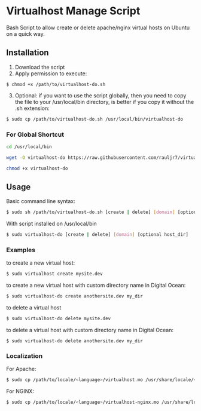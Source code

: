 Virtualhost Manage Script
===========

Bash Script to allow create or delete apache/nginx virtual hosts on Ubuntu on a quick way.

## Installation ##

1. Download the script
2. Apply permission to execute:

```
$ chmod +x /path/to/virtualhost-do.sh
```

3. Optional: if you want to use the script globally, then you need to copy the file to your /usr/local/bin directory, is better
if you copy it without the .sh extension:

```bash
$ sudo cp /path/to/virtualhost-do.sh /usr/local/bin/virtualhost-do
```

### For Global Shortcut ###

```bash
cd /usr/local/bin
```
```bash
wget -O virtualhost-do https://raw.githubusercontent.com/rauljr7/virtualhost/master/virtualhost-do.sh
```
```bash
chmod +x virtualhost-do
```

## Usage ##

Basic command line syntax:

```bash
$ sudo sh /path/to/virtualhost-do.sh [create | delete] [domain] [optional host_dir]
```

With script installed on /usr/local/bin

```bash
$ sudo virtualhost-do [create | delete] [domain] [optional host_dir]
```

### Examples ###

to create a new virtual host:

```bash
$ sudo virtualhost create mysite.dev
```
to create a new virtual host with custom directory name in Digital Ocean:

```bash
$ sudo virtualhost-do create anothersite.dev my_dir
```
to delete a virtual host

```bash
$ sudo virtualhost-do delete mysite.dev
```

to delete a virtual host with custom directory name in Digital Ocean:

```
$ sudo virtualhost-do delete anothersite.dev my_dir
```
### Localization

For Apache:

```bash
$ sudo cp /path/to/locale/<language>/virtualhost.mo /usr/share/locale/<language>/LC_MESSAGES/
```

For NGINX:

```bash
$ sudo cp /path/to/locale/<language>/virtualhost-nginx.mo /usr/share/locale/<language>/LC_MESSAGES/
```
